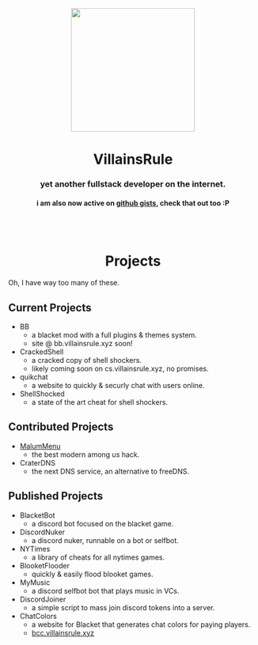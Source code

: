 <div align='center'>
    <img src='https://avatars.githubusercontent.com/u/101288516?v=4&s=240' height='250'>
    <h1>VillainsRule</h1>
    <h3>yet another fullstack developer on the internet.</h3>
    <h4>i am also now active on <a href="https://gist.github.com/VillainsRule">github gists</a>, check that out too :P</h4>
</div>
<br>
<br>

<h1 align='center'>Projects</h1>
Oh, I have way too many of these.

## Current Projects
- BB
  - a blacket mod with a full plugins & themes system.
  - site @ bb.villainsrule.xyz soon!
- CrackedShell
  - a cracked copy of shell shockers.
  - likely coming soon on cs.villainsrule.xyz, no promises.
- quikchat
  - a website to quickly & securly chat with users online.
- ShellShocked
  - a state of the art cheat for shell shockers.

## Contributed Projects
- [MalumMenu](https://github.com/MalumMenu/MalumMenu)
  - the best modern among us hack.
- CraterDNS
  - the next DNS service, an alternative to freeDNS.
  
## Published Projects
- BlacketBot
  - a discord bot focused on the blacket game.
- DiscordNuker
  - a discord nuker, runnable on a bot or selfbot.
- NYTimes
  - a library of cheats for all nytimes games.
- BlooketFlooder
  - quickly & easily flood blooket games.
- MyMusic
  - a discord selfbot bot that plays music in VCs.
- DiscordJoiner
  - a simple script to mass join discord tokens into a server.
- ChatColors
  - a website for Blacket that generates chat colors for paying players.
  - [bcc.villainsrule.xyz](https://bcc.villainsrule.xyz)
